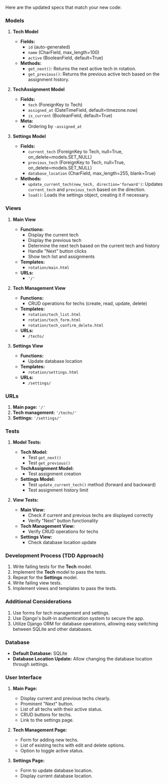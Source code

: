 Here are the updated specs that match your new code:

### Models

1. **Tech Model**
    - **Fields:**
        - `id` (auto-generated)
        - `name` (CharField, max_length=100)
        - `active` (BooleanField, default=True)
    - **Methods:**
        - `get_next()`: Returns the next active tech in rotation.
        - `get_previous()`: Returns the previous active tech based on the assignment history.

2. **TechAssignment Model**
    - **Fields:**
        - `tech` (ForeignKey to Tech)
        - `assigned_at` (DateTimeField, default=timezone.now)
        - `is_current` (BooleanField, default=True)
    - **Meta:**
        - Ordering by `-assigned_at`

3. **Settings Model**
    - **Fields:**
        - `current_tech` (ForeignKey to Tech, null=True, on_delete=models.SET_NULL)
        - `previous_tech` (ForeignKey to Tech, null=True, on_delete=models.SET_NULL)
        - `database_location` (CharField, max_length=255, blank=True)
    - **Methods:**
        - `update_current_tech(new_tech, direction='forward')`: Updates `current_tech` and `previous_tech` based on the direction.
        - `load()`: Loads the settings object, creating it if necessary.

### Views

1. **Main View**
    - **Functions:**
        - Display the current tech
        - Display the previous tech
        - Determine the next tech based on the current tech and history
        - Handle "Next" button clicks
        - Show tech list and assignments
    - **Templates:**
        - `rotation/main.html`
    - **URLs:**
        - `'/'`

2. **Tech Management View**
    - **Functions:**
        - CRUD operations for techs (create, read, update, delete)
    - **Templates:**
        - `rotation/tech_list.html`
        - `rotation/tech_form.html`
        - `rotation/tech_confirm_delete.html`
    - **URLs:**
        - `/techs/`

3. **Settings View**
    - **Functions:**
        - Update database location
    - **Templates:**
        - `rotation/settings.html`
    - **URLs:**
        - `/settings/`

### URLs

1. **Main page:** `'/'`
2. **Tech management:** `'/techs/'`
3. **Settings:** `'/settings/'`

### Tests

1. **Model Tests:**
    - **Tech Model:**
        - Test `get_next()`
        - Test `get_previous()`
    - **TechAssignment Model:**
        - Test assignment creation
    - **Settings Model:**
        - Test `update_current_tech()` method (forward and backward)
        - Test assignment history limit

2. **View Tests:**
    - **Main View:**
        - Check if current and previous techs are displayed correctly
        - Verify "Next" button functionality
    - **Tech Management View:**
        - Verify CRUD operations for techs
    - **Settings View:**
        - Check database location update

### Development Process (TDD Approach)

1. Write failing tests for the **Tech** model.
2. Implement the **Tech** model to pass the tests.
3. Repeat for the **Settings** model.
4. Write failing view tests.
5. Implement views and templates to pass the tests.

### Additional Considerations

1. Use forms for tech management and settings.
2. Use Django's built-in authentication system to secure the app.
3. Utilize Django ORM for database operations, allowing easy switching between SQLite and other databases.

### Database

- **Default Database:** SQLite
- **Database Location Update:** Allow changing the database location through settings.

### User Interface

1. **Main Page:**
    - Display current and previous techs clearly.
    - Prominent "Next" button.
    - List of all techs with their active status.
    - CRUD buttons for techs.
    - Link to the settings page.

2. **Tech Management Page:**
    - Form for adding new techs.
    - List of existing techs with edit and delete options.
    - Option to toggle active status.

3. **Settings Page:**
    - Form to update database location.
    - Display current database location.
